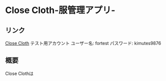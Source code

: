# Close Cloth-服管理アプリ-
## リンク
[Close Cloth](http://13.231.147.58/clothes/)  テスト用アカウント  ユーザー名: fortest  パスワード: kimutes9876　　
## 概要
Close Clothは
